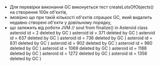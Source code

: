 * Для перевірки виконання GC виконується тест createLotsOfObjects() на створення 100к об'єктів,
* імовірно що при такій кількості об'єктів спрацює GC, який видалить недавно створені об'єкти у довільному порядку,
* що залежить від роботи JVM
// sout from finalize() in Asteroid class
  asteroid id = 2 deleted by GC )
  asteroid id = 371 deleted by GC )
  asteroid id = 637 deleted by GC )
  asteroid id = 736 deleted by GC )
  asteroid id = 831 deleted by GC )
  asteroid id = 902 deleted by GC )
  asteroid id = 980 deleted by GC )
  asteroid id = 1069 deleted by GC )
  asteroid id = 1188 deleted by GC )
  asteroid id = 1272 deleted by GC )
  asteroid id = 1356 deleted by GC )
